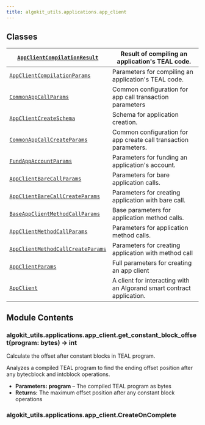 ```yaml
---
title: algokit_utils.applications.app_client
---
```


## Classes

| [`AppClientCompilationResult`](#algokit_utils.applications.app_client.AppClientCompilationResult)           | Result of compiling an application's TEAL code.                       |
| ----------------------------------------------------------------------------------------------------------- | --------------------------------------------------------------------- |
| [`AppClientCompilationParams`](#algokit_utils.applications.app_client.AppClientCompilationParams)           | Parameters for compiling an application's TEAL code.                  |
| [`CommonAppCallParams`](#algokit_utils.applications.app_client.CommonAppCallParams)                         | Common configuration for app call transaction parameters              |
| [`AppClientCreateSchema`](#algokit_utils.applications.app_client.AppClientCreateSchema)                     | Schema for application creation.                                      |
| [`CommonAppCallCreateParams`](#algokit_utils.applications.app_client.CommonAppCallCreateParams)             | Common configuration for app create call transaction parameters.      |
| [`FundAppAccountParams`](#algokit_utils.applications.app_client.FundAppAccountParams)                       | Parameters for funding an application's account.                      |
| [`AppClientBareCallParams`](#algokit_utils.applications.app_client.AppClientBareCallParams)                 | Parameters for bare application calls.                                |
| [`AppClientBareCallCreateParams`](#algokit_utils.applications.app_client.AppClientBareCallCreateParams)     | Parameters for creating application with bare call.                   |
| [`BaseAppClientMethodCallParams`](#algokit_utils.applications.app_client.BaseAppClientMethodCallParams)     | Base parameters for application method calls.                         |
| [`AppClientMethodCallParams`](#algokit_utils.applications.app_client.AppClientMethodCallParams)             | Parameters for application method calls.                              |
| [`AppClientMethodCallCreateParams`](#algokit_utils.applications.app_client.AppClientMethodCallCreateParams) | Parameters for creating application with method call                  |
| [`AppClientParams`](#algokit_utils.applications.app_client.AppClientParams)                                 | Full parameters for creating an app client                            |
| [`AppClient`](#algokit_utils.applications.app_client.AppClient)                                             | A client for interacting with an Algorand smart contract application. |

## Module Contents

### algokit_utils.applications.app_client.get_constant_block_offset(program: bytes) → int

Calculate the offset after constant blocks in TEAL program.

Analyzes a compiled TEAL program to find the ending offset position after any bytecblock and intcblock operations.

- **Parameters:**
  **program** – The compiled TEAL program as bytes
- **Returns:**
  The maximum offset position after any constant block operations

### algokit_utils.applications.app_client.CreateOnComplete
